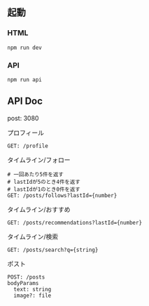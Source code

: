## 起動

### HTML

```
npm run dev
```

### API

```
npm run api
```

## API Doc

post: 3080

プロフィール

```
GET: /profile
```

タイムライン/フォロー

```
# 一回あたり5件を返す
# lastIdが5のとき4件を返す
# lastIdが1のとき0件を返す
GET: /posts/follows?lastId={number}
```

タイムライン/おすすめ

```
GET: /posts/recommendations?lastId={number}
```

タイムライン/検索

```
GET: /posts/search?q={string}
```

ポスト

```
POST: /posts
bodyParams
  text: string
  image?: file
```
